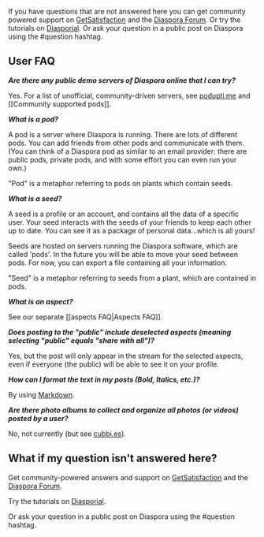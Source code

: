 If you have questions that are not answered here you can get community powered support on [GetSatisfaction](http://getsatisfaction.com/diaspora) and the [Diaspora Forum](http://www.diasporaforum.org/).  Or try the tutorials on [Diasporial](http://diasporial.com/tutorials).  Or ask your question in a public post on Diaspora using the #question hashtag.

## User FAQ

***Are there any public demo servers of Diaspora online that I can try?***  

Yes. For a list of unofficial, community-driven servers, see [podupti.me](http://podupti.me/) and [[Community supported pods]].

***What is a pod?***  

A pod is a server where Diaspora is running. There are lots of different pods. You can add friends from other pods and communicate with them. (You can think of a Diaspora pod as similar to an email provider: there are public pods, private pods, and with some effort you can even run your own.)

"Pod" is a metaphor referring to pods on plants which contain seeds.

***What is a seed?***  

A seed is a profile or an account, and contains all the data of a specific user. 
Your seed interacts with the seeds of your friends to keep each other up to date. 
You can see it as a package of personal data...which is all yours! 

Seeds are hosted on servers running the Diaspora software, which are called 'pods'. 
In the future you will be able to move your seed between pods. For now, you can export a file
containing all your information.

"Seed" is a metaphor referring to seeds from a plant, which are contained in pods.

***What is an aspect?***

See our separate [[aspects FAQ|Aspects FAQ]].

***Does posting to the "public" include deselected aspects (meaning selecting "public" equals "share with all")?***

Yes, but the post will only appear in the stream for the selected aspects, even if everyone (the public) will be able to see it on your profile.

***How can I format the text in my posts (Bold, Italics, etc.)?***

By using [Markdown](http://diasporial.com/tutorials/formatting-text).

***Are there photo albums to collect and organize all photos (or videos) posted by a user?***

No, not currently (but see [cubbi.es](http://cubbi.es/)).

## What if my question isn't answered here?

Get community-powered answers and support on [GetSatisfaction](http://getsatisfaction.com/diaspora) and the [Diaspora Forum](http://www.diasporaforum.org/).  

Try the tutorials on [Diasporial](http://diasporial.com/tutorials).

Or ask your question in a public post on Diaspora using the #question hashtag.